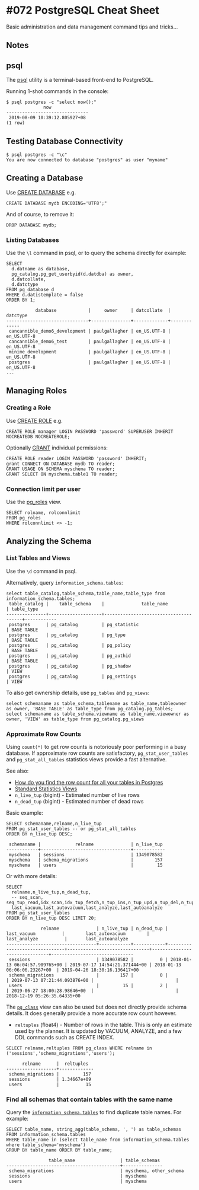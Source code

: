 # #072 PostgreSQL Cheat Sheet

Basic administration and data management command tips and tricks...

## Notes

## psql

The [psql](https://www.postgresql.org/docs/current/app-psql.html) utility is a terminal-based front-end to PostgreSQL.

Running 1-shot commands in the console:

```
$ psql postgres -c "select now();"
              now
-------------------------------
 2019-08-09 10:39:12.805927+08
(1 row)
```

## Testing Database Connectivity

```
$ psql postgres -c "\c"
You are now connected to database "postgres" as user "myname"
```

## Creating a Database

Use [CREATE DATABASE](https://www.postgresql.org/docs/current/sql-createdatabase.html) e.g.

```
CREATE DATABASE mydb ENCODING='UTF8';"
```

And of course, to remove it:

```
DROP DATABASE mydb;
```

### Listing Databases

Use the `\l` command in psql, or to query the schema directly for example:

```
SELECT
  d.datname as database,
  pg_catalog.pg_get_userbyid(d.datdba) as owner,
  d.datcollate,
  d.datctype
FROM pg_database d
WHERE d.datistemplate = false
ORDER BY 1;

           database            |     owner     | datcollate  |  datctype
-------------------------------+---------------+-------------+-------------
 cancannible_demo6_development | paulgallagher | en_US.UTF-8 | en_US.UTF-8
 cancannible_demo6_test        | paulgallagher | en_US.UTF-8 | en_US.UTF-8
 minime_development            | paulgallagher | en_US.UTF-8 | en_US.UTF-8
 postgres                      | paulgallagher | en_US.UTF-8 | en_US.UTF-8
...

```

## Managing Roles

### Creating a Role

Use [CREATE ROLE](https://www.postgresql.org/docs/current/sql-createrole.html) e.g.

```
CREATE ROLE manager LOGIN PASSWORD 'password' SUPERUSER INHERIT NOCREATEDB NOCREATEROLE;
```

Optionally [GRANT](https://www.postgresql.org/docs/current/sql-grant.html) individual permissions:

```
CREATE ROLE reader LOGIN PASSWORD 'password' INHERIT;
grant CONNECT ON DATABASE mydb TO reader;
GRANT USAGE ON SCHEMA myschema TO reader;
GRANT SELECT ON myschema.table1 TO reader;
```

### Connection limit per user

Use the [pg_roles](https://www.postgresql.org/docs/9.3/view-pg-roles.html) view.

```
SELECT rolname, rolconnlimit
FROM pg_roles
WHERE rolconnlimit <> -1;
```

## Analyzing the Schema

### List Tables and Views

Use the `\d` command in psql.

Alternatively, query `information_schema.tables`:

```
select table_catalog,table_schema,table_name,table_type from information_schema.tables;
 table_catalog |    table_schema    |              table_name               | table_type
---------------+--------------------+---------------------------------------+------------
 postgres      | pg_catalog         | pg_statistic                          | BASE TABLE
 postgres      | pg_catalog         | pg_type                               | BASE TABLE
 postgres      | pg_catalog         | pg_policy                             | BASE TABLE
 postgres      | pg_catalog         | pg_authid                             | BASE TABLE
 postgres      | pg_catalog         | pg_shadow                             | VIEW
 postgres      | pg_catalog         | pg_settings                           | VIEW
```

To also get ownership details, use `pg_tables` and `pg_views`:

```
select schemaname as table_schema,tablename as table_name,tableowner as owner, 'BASE TABLE' as table_type from pg_catalog.pg_tables;
select schemaname as table_schema,viewname as table_name,viewowner as owner, 'VIEW' as table_type from pg_catalog.pg_views
```

### Approximate Row Counts

Using `count(*)` to get row counts is notoriously poor performing in a busy database.
If approximate row counts are satisfactory, `pg_stat_user_tables` and `pg_stat_all_tables` statistics views provide a fast alternative.

See also:

* [How do you find the row count for all your tables in Postgres](http://stackoverflow.com/questions/2596670/how-do-you-find-the-row-count-for-all-your-tables-in-postgres)
* [Standard Statistics Views](https://www.postgresql.org/docs/9.3/monitoring-stats.html)
* `n_live_tup` (bigint) - Estimated number of live rows
* `n_dead_tup` (bigint) - Estimated number of dead rows

Basic example:

```
SELECT schemaname,relname,n_live_tup
FROM pg_stat_user_tables -- or pg_stat_all_tables
ORDER BY n_live_tup DESC;

 schemaname |             relname              | n_live_tup
------------+----------------------------------+------------
 myschema   | sessions                         | 1349078582
 myschema   | schema_migrations                |        157
 myschema   | users                            |         15
```

Or with more details:

```
SELECT
  relname,n_live_tup,n_dead_tup,
  -- seq_scan, seq_tup_read,idx_scan,idx_tup_fetch,n_tup_ins,n_tup_upd,n_tup_del,n_tup_hot_upd
  last_vacuum,last_autovacuum,last_analyze,last_autoanalyze
FROM pg_stat_user_tables
ORDER BY n_live_tup DESC LIMIT 20;

             relname              | n_live_tup | n_dead_tup |          last_vacuum          |        last_autovacuum        |         last_analyze          |       last_autoanalyze
----------------------------------+------------+------------+-------------------------------+-------------------------------+-------------------------------+-------------------------------
 sessions                         | 1349078582 |          0 | 2018-01-13 06:04:57.909765+00 | 2019-07-17 14:54:21.371444+00 | 2018-01-13 06:06:06.23267+00  | 2019-04-26 18:30:16.136417+00
 schema_migrations                |        157 |          0 |                               | 2019-07-13 07:21:44.093876+00 |                               |
 users                            |         15 |          2 |                               | 2019-06-27 18:00:28.98646+00  |                               | 2018-12-19 05:26:35.64335+00
```

The [`pg_class`](https://www.postgresql.org/docs/9.3/catalog-pg-class.html) view can also be used but does not directly provide schema details.
It does generally provide a more accurate row count however.

* `reltuples` (float4) - Number of rows in the table. This is only an estimate used by the planner. It is updated by VACUUM, ANALYZE, and a few DDL commands such as CREATE INDEX.

```
SELECT relname,reltuples FROM pg_class WHERE relname in ('sessions','schema_migrations','users');

      relname      |  reltuples
-------------------+-------------
 schema_migrations |         157
 sessions          | 1.34667e+09
 users             |          15
```

### Find all schemas that contain tables with the same name

Query the [`information_schema.tables`](https://www.postgresql.org/docs/9.3/infoschema-tables.html) to find duplicate table names. For example:

```
SELECT table_name, string_agg(table_schema, ', ') as table_schemas
FROM information_schema.tables
WHERE table_name in (select table_name from information_schema.tables where table_schema='myschema')
GROUP BY table_name ORDER BY table_name;

                table_name                 | table_schemas
-------------------------------------------+---------------
 schema_migrations                         | myschema, other_schema
 sessions                                  | myschema
 users                                     | myschema
```
